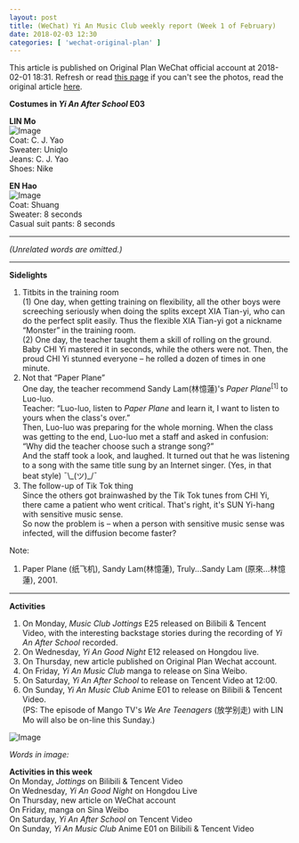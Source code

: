 ```yaml
---
layout: post
title: (WeChat) Yi An Music Club weekly report (Week 1 of February)
date: 2018-02-03 12:30
categories: [ 'wechat-original-plan' ]
---
```


This article is published on Original Plan WeChat official account at 2018-02-01 18:31. Refresh or read [this page](https://github.com/Quadrifolium/originalplan/blob/gh-pages/_posts/WeChat/2018-02-03-WeChat-Original-Plan.md) if you can't see the photos, read the original article [here](https://mp.weixin.qq.com/s/zWJPA0lBj3MGBdKEc3sTxQ).

<!-- more -->

**Costumes in *Yi An After School* E03**

**LIN Mo**  
![Image](https://mmbiz.qpic.cn/mmbiz_jpg/XOMVurd7hjTXstv0Adcw6MByyE4y77ejl5lKaCTGsflrkA46d0zDnVdjxWu20fTFuewxiaicZOHSk0nMsBnOlrGQ/640)  
Coat: C. J. Yao  
Sweater: Uniqlo  
Jeans: C. J. Yao  
Shoes: Nike

**EN Hao**  
![Image](https://mmbiz.qpic.cn/mmbiz_jpg/XOMVurd7hjTXstv0Adcw6MByyE4y77ej2GUJfQZtlHt81u30Dse3IZ51u23RXYeXQlLib2fPae8y0rgXFW25vjA/640)  
Coat: Shuang  
Sweater: 8 seconds  
Casual suit pants: 8 seconds

---

*(Unrelated words are omitted.)*

---

**Sidelights**

1. Titbits in the training room  
(1) One day, when getting training on flexibility, all the other boys were screeching seriously when doing the splits except XIA Tian-yi, who can do the perfect split easily. Thus the flexible XIA Tian-yi got a nickname “Monster” in the training room.  
(2) One day, the teacher taught them a skill of rolling on the ground. Baby CHI Yi mastered it in seconds, while the others were not. Then, the proud CHI Yi stunned everyone – he rolled a dozen of times in one minute.
2. Not that “Paper Plane”  
One day, the teacher recommend Sandy Lam(林憶蓮)'s *Paper Plane*<sup>[1]</sup> to Luo-luo.  
Teacher: “Luo-luo, listen to *Paper Plane* and learn it, I want to listen to yours when the class's over.”  
Then, Luo-luo was preparing for the whole morning. When the class was getting to the end, Luo-luo met a staff and asked in confusion: “Why did the teacher choose such a strange song?”  
And the staff took a look, and laughed. It turned out that he was listening to a song with the same title sung by an Internet singer. (Yes, in that beat style) ¯\\\_(ツ)\_/¯
3. The follow-up of Tik Tok thing  
Since the others got brainwashed by the Tik Tok tunes from CHI Yi, there came a patient who went critical. That's right, it's SUN Yi-hang with sensitive music sense.  
So now the problem is – when a person with sensitive music sense was infected, will the diffusion become faster?

Note:
1. Paper Plane (纸飞机), Sandy Lam(林憶蓮), Truly...Sandy Lam (原來…林憶蓮), 2001.

---

**Activities**

1. On Monday, *Music Club Jottings* E25 released on Bilibili & Tencent Video, with the interesting backstage stories during the recording of *Yi An After School* recorded.
2. On Wednesday, *Yi An Good Night* E12 released on Hongdou live.
3. On Thursday, new article published on Original Plan Wechat account.
4. On Friday, *Yi An Music Club* manga to release on Sina Weibo.
5. On Saturday, *Yi An After School* to release on Tencent Video at 12:00.
6. On Sunday, *Yi An Music Club* Anime E01 to release on Bilibili & Tencent Video.  
(PS: The episode of Mango TV's *We Are Teenagers* (放学别走) with LIN Mo will also be on-line this Sunday.)

![Image](https://mmbiz.qpic.cn/mmbiz_jpg/XOMVurd7hjTXstv0Adcw6MByyE4y77ejB6jdq8gO058fpL2VAgnpwogZ8bheXTMCvZqulXrvvLDX06sAZ9lwBg/640)

*Words in image:*

**Activities in this week**  
On Monday, *Jottings* on Bilibili & Tencent Video  
On Wednesday, *Yi An Good Night* on Hongdou Live  
On Thursday, new article on WeChat account  
On Friday, manga on Sina Weibo  
On Saturday, *Yi An After School* on Tencent Video  
On Sunday, *Yi An Music Club* Anime E01 on Bilibili & Tencent Video  
